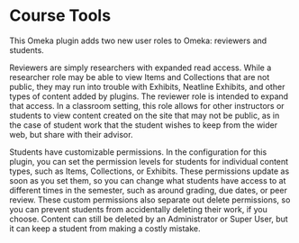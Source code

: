# Course Tools

This Omeka plugin adds two new user roles to Omeka: reviewers and students.

Reviewers are simply researchers with expanded read access. While a researcher
role may be able to view Items and Collections that are not public, they may
run into trouble with Exhibits, Neatline Exhibits, and other types of content
added by plugins. The reviewer role is intended to expand that access. In a
classroom setting, this role allows for other instructors or students to view
content created on the site that may not be public, as in the case of student
work that the student wishes to keep from the wider web, but share with their
advisor.

Students have customizable permissions. In the configuration for this plugin,
you can set the permission levels for students for individual content types,
such as Items, Collections, or Exhibits. These permissions update as soon as
you set them, so you can change what students have access to at different times
in the semester, such as around grading, due dates, or peer review. These
custom permissions also separate out delete permissions, so you can prevent
students from accidentally deleting their work, if you choose. Content can
still be deleted by an Administrator or Super User, but it can keep a student
from making a costly mistake.
